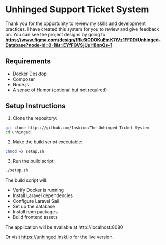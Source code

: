 # Unhinged Support Ticket System

Thank you for the opportunity to review my skills and development practices. I have created this system for you to review and give feedback on. You can see the project designs by going to 
<b>https://www.figma.com/design/fRk6iODOKuEmK7iVz1FF0D/Unhinged-Database?node-id=0-1&t=EYfFQVSjUuH8npQs-1</b>

## Requirements

- Docker Desktop
- Composer
- Node.js
- A sense of Humor (optional but not required)

## Setup Instructions

1. Clone the repository:
```bash
git clone https://github.com/Inskioo/The-Unhinged-Ticket-System
cd unhinged
```

2. Make the build script executable:
```bash
chmod +x setup.sh
```

3. Run the build script:
```bash
./setup.sh
```

The build script will:
- Verify Docker is running
- Install Laravel dependencies
- Configure Laravel Sail
- Set up the database
- Install npm packages
- Build frontend assets

The application will be available at http://localhost:8080

Or visit https://unhinged.inski.io for the live version.
